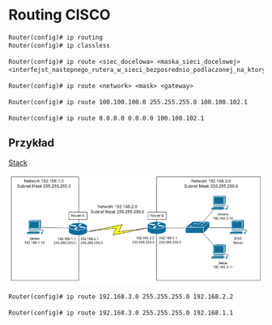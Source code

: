 # Routing CISCO

```shell
Router(config)# ip routing
Router(config)# ip classless

Router(config)# ip route <siec_docelowa> <maska_sieci_docelowej> <interfejst_nastepnego_rutera_w_sieci_bezposrednio_podlaczonej_na_ktory_nalezy_wyslac_pakiet_do_sieci_(siec_docelowa)>

Router(config)# ip route <network> <mask> <gateway>

Router(config)# ip route 100.100.100.0 255.255.255.0 100.100.102.1

Router(config)# ip route 0.0.0.0 0.0.0.0 100.100.102.1
```

## Przykład

[Stack](https://serverfault.com/a/171552)

![Sieć](../images/img1.gif)

```shell
Router(config)# ip route 192.168.3.0 255.255.255.0 192.168.2.2

Router(config)# ip route 192.168.3.0 255.255.255.0 192.168.1.1
```

